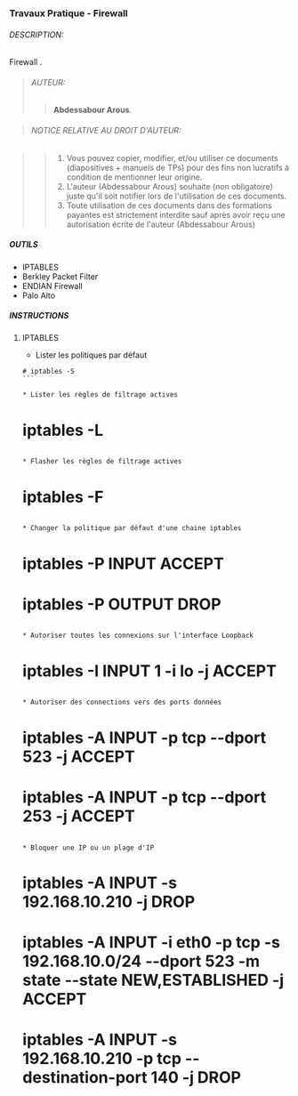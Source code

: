 ### Travaux Pratique - Firewall

###### DESCRIPTION:
Firewall .

> ###### AUTEUR:
> > **Abdessabour Arous**.


> ###### NOTICE RELATIVE AU DROIT D'AUTEUR:

> >  1. Vous pouvez copier, modifier, et/ou utiliser ce documents (diapositives + manuels de TPs) pour des fins non lucratifs à condition de mentionner leur origine.
> >  2. L'auteur (Abdessabour Arous) souhaite (non obligatoire) juste qu'il soit notifier lors de l'utilisation de ces documents.
> >  3. Toute utilisation de ces documents dans des formations payantes est strictement interdite sauf après avoir reçu une autorisation écrite de l'auteur (Abdessabour Arous)


##### OUTILS
- IPTABLES
- Berkley Packet Filter
- ENDIAN Firewall
- Palo Alto

##### INSTRUCTIONS
1. IPTABLES
	
	* Lister les politiques par défaut
	````
	# iptables -S
	```
	
	* Lister les règles de filtrage actives
	````
	# iptables -L
	```
	
	* Flasher les règles de filtrage actives
	````
	# iptables -F
	```
	
	* Changer la politique par défaut d'une chaine iptables
	````
	# iptables -P INPUT ACCEPT
	# iptables -P OUTPUT DROP
	```
	
	* Autoriser toutes les connexions sur l'interface Loopback
	````
	# iptables -I INPUT 1 -i lo -j ACCEPT
	```
	
	* Autoriser des connections vers des ports données
	````
	# iptables -A INPUT -p tcp --dport 523 -j ACCEPT
	# iptables -A INPUT -p tcp --dport 253 -j ACCEPT
	```
	
	* Bloquer une IP ou un plage d'IP
	````
	# iptables -A INPUT -s 192.168.10.210 -j DROP
	# iptables -A INPUT -i eth0 -p tcp -s 192.168.10.0/24 --dport 523 -m state --state NEW,ESTABLISHED -j ACCEPT
	# iptables -A INPUT -s 192.168.10.210 -p tcp --destination-port 140 -j DROP
	```